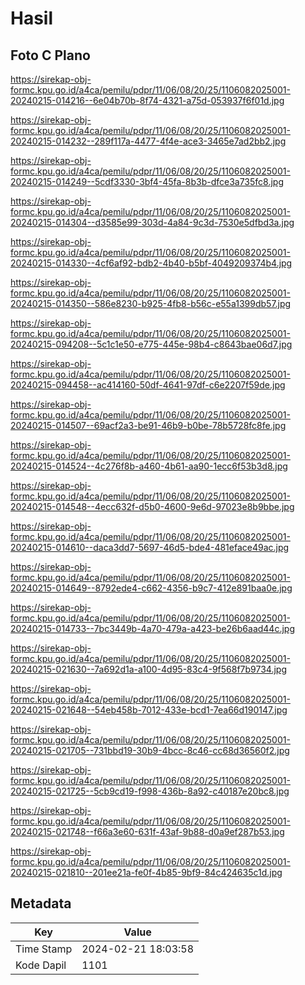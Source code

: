 # Hasil

## Foto C Plano

https://sirekap-obj-formc.kpu.go.id/a4ca/pemilu/pdpr/11/06/08/20/25/1106082025001-20240215-014216--6e04b70b-8f74-4321-a75d-053937f6f01d.jpg

https://sirekap-obj-formc.kpu.go.id/a4ca/pemilu/pdpr/11/06/08/20/25/1106082025001-20240215-014232--289f117a-4477-4f4e-ace3-3465e7ad2bb2.jpg

https://sirekap-obj-formc.kpu.go.id/a4ca/pemilu/pdpr/11/06/08/20/25/1106082025001-20240215-014249--5cdf3330-3bf4-45fa-8b3b-dfce3a735fc8.jpg

https://sirekap-obj-formc.kpu.go.id/a4ca/pemilu/pdpr/11/06/08/20/25/1106082025001-20240215-014304--d3585e99-303d-4a84-9c3d-7530e5dfbd3a.jpg

https://sirekap-obj-formc.kpu.go.id/a4ca/pemilu/pdpr/11/06/08/20/25/1106082025001-20240215-014330--4cf6af92-bdb2-4b40-b5bf-4049209374b4.jpg

https://sirekap-obj-formc.kpu.go.id/a4ca/pemilu/pdpr/11/06/08/20/25/1106082025001-20240215-014350--586e8230-b925-4fb8-b56c-e55a1399db57.jpg

https://sirekap-obj-formc.kpu.go.id/a4ca/pemilu/pdpr/11/06/08/20/25/1106082025001-20240215-094208--5c1c1e50-e775-445e-98b4-c8643bae06d7.jpg

https://sirekap-obj-formc.kpu.go.id/a4ca/pemilu/pdpr/11/06/08/20/25/1106082025001-20240215-094458--ac414160-50df-4641-97df-c6e2207f59de.jpg

https://sirekap-obj-formc.kpu.go.id/a4ca/pemilu/pdpr/11/06/08/20/25/1106082025001-20240215-014507--69acf2a3-be91-46b9-b0be-78b5728fc8fe.jpg

https://sirekap-obj-formc.kpu.go.id/a4ca/pemilu/pdpr/11/06/08/20/25/1106082025001-20240215-014524--4c276f8b-a460-4b61-aa90-1ecc6f53b3d8.jpg

https://sirekap-obj-formc.kpu.go.id/a4ca/pemilu/pdpr/11/06/08/20/25/1106082025001-20240215-014548--4ecc632f-d5b0-4600-9e6d-97023e8b9bbe.jpg

https://sirekap-obj-formc.kpu.go.id/a4ca/pemilu/pdpr/11/06/08/20/25/1106082025001-20240215-014610--daca3dd7-5697-46d5-bde4-481eface49ac.jpg

https://sirekap-obj-formc.kpu.go.id/a4ca/pemilu/pdpr/11/06/08/20/25/1106082025001-20240215-014649--8792ede4-c662-4356-b9c7-412e891baa0e.jpg

https://sirekap-obj-formc.kpu.go.id/a4ca/pemilu/pdpr/11/06/08/20/25/1106082025001-20240215-014733--7bc3449b-4a70-479a-a423-be26b6aad44c.jpg

https://sirekap-obj-formc.kpu.go.id/a4ca/pemilu/pdpr/11/06/08/20/25/1106082025001-20240215-021630--7a692d1a-a100-4d95-83c4-9f568f7b9734.jpg

https://sirekap-obj-formc.kpu.go.id/a4ca/pemilu/pdpr/11/06/08/20/25/1106082025001-20240215-021648--54eb458b-7012-433e-bcd1-7ea66d190147.jpg

https://sirekap-obj-formc.kpu.go.id/a4ca/pemilu/pdpr/11/06/08/20/25/1106082025001-20240215-021705--731bbd19-30b9-4bcc-8c46-cc68d36560f2.jpg

https://sirekap-obj-formc.kpu.go.id/a4ca/pemilu/pdpr/11/06/08/20/25/1106082025001-20240215-021725--5cb9cd19-f998-436b-8a92-c40187e20bc8.jpg

https://sirekap-obj-formc.kpu.go.id/a4ca/pemilu/pdpr/11/06/08/20/25/1106082025001-20240215-021748--f66a3e60-631f-43af-9b88-d0a9ef287b53.jpg

https://sirekap-obj-formc.kpu.go.id/a4ca/pemilu/pdpr/11/06/08/20/25/1106082025001-20240215-021810--201ee21a-fe0f-4b85-9bf9-84c424635c1d.jpg


## Metadata

| Key        | Value               |
| ---------- | ------------------- |
| Time Stamp | 2024-02-21 18:03:58 |
| Kode Dapil | 1101                |



